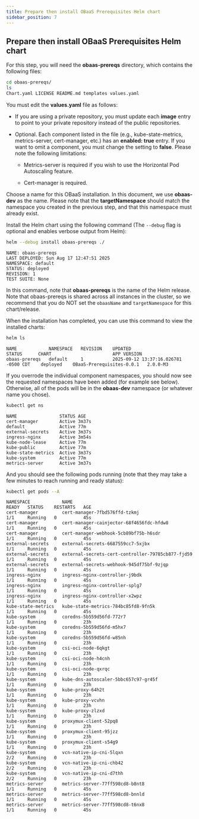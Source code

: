 ```yaml
---
title: Prepare then install OBaaS Prerequisites Helm chart
sidebar_position: 7
---
```

## Prepare then install OBaaS Prerequisites Helm chart

For this step, you will need the **obaas-prereqs** directory, which contains the following files:

```bash
cd obaas-prereqs/
ls
Chart.yaml LICENSE README.md templates values.yaml
```

You must edit the **values.yaml** file as follows:

- If you are using a private repository, you must update each
    **image** entry to point to your private repository instead of the
    public repositories.

- Optional. Each component listed in the file (e.g.,
    kube-state-metrics, metrics-server, cert-manager, etc.) has an
    **enabled: true** entry. If you want to omit a component, you must
    change the setting to **false**. Please note the following
    limitations:

  - Metrics-server is required if you wish to use the Horizontal Pod
        Autoscaling feature.

  - Cert-manager is required.

Choose a name for this OBaaS installation. In this document, we use **obaas-dev** as the name. Please note that the **targetNamespace** should match the namespace you created in the previous step, and that this namespace must already exist.

Install the Helm chart using the following command (The `--debug` flag is optional and enables verbose output from Helm):

```bash
helm --debug install obaas-prereqs ./
```

```log
NAME: obaas-prereqs
LAST DEPLOYED: Sun Aug 17 12:47:51 2025
NAMESPACE: default
STATUS: deployed
REVISION: 1
TEST SUITE: None
```

In this command, note that **obaas-prereqs** is the name of the Helm release.  Note that obaas-prereqs is shared across all instances in the cluster, so we recommend that you do NOT set the `obaasName` and `targetNamespace` for this chart/release.

When the installation has completed, you can use this command to view the installed charts:

```bash
helm ls
```

```text
NAME         	NAMESPACE	REVISION	UPDATED                             	STATUS  	CHART                    	APP VERSION
obaas-prereqs	default  	1       	2025-09-12 13:37:16.026781 -0500 CDT	deployed	OBaaS-Prerequisites-0.0.1	2.0.0-M3  
```

If you overrode the individual component namespaces, you should now see the requested namespaces have been added (for example see below). Otherwise, all of the pods will be in the **obaas-dev** namespace (or whatever name you chose).

```bash
kubectl get ns
```

```log
NAME                STATUS AGE
cert-manager        Active 3m37s
default             Active 77m
external-secrets    Active 3m37s
ingress-nginx       Active 3m54s
kube-node-lease     Active 77m
kube-public         Active 77m
kube-state-metrics  Active 3m37s
kube-system         Active 77m
metrics-server      Active 3m37s
```

And you should see the following pods running (note that they may take a few minutes to reach running and ready status):

```bash
kubectl get pods --A
```

```text
NAMESPACE            NAME                                                READY   STATUS    RESTARTS   AGE
cert-manager         cert-manager-7fbd576ffd-tzkmj                       1/1     Running   0          45s
cert-manager         cert-manager-cainjector-68f4656fdc-hfdw8            1/1     Running   0          45s
cert-manager         cert-manager-webhook-5cb89bf75b-h6sdr               1/1     Running   0          45s
external-secrets     external-secrets-6687559cc7-5xjbx                   1/1     Running   0          45s
external-secrets     external-secrets-cert-controller-79785cb877-fjd59   1/1     Running   0          45s
external-secrets     external-secrets-webhook-945df75bf-9zjqp            1/1     Running   0          45s
ingress-nginx        ingress-nginx-controller-j9bdk                      1/1     Running   0          45s
ingress-nginx        ingress-nginx-controller-splg7                      1/1     Running   0          45s
ingress-nginx        ingress-nginx-controller-x2wpz                      1/1     Running   0          45s
kube-state-metrics   kube-state-metrics-784bc85fd8-9fn5k                 1/1     Running   0          45s
kube-system          coredns-5b559d56fd-772r7                            1/1     Running   0          23h
kube-system          coredns-5b559d56fd-m5hx7                            1/1     Running   0          23h
kube-system          coredns-5b559d56fd-w85nh                            1/1     Running   0          23h
kube-system          csi-oci-node-6qkgt                                  1/1     Running   0          23h
kube-system          csi-oci-node-h4cnh                                  1/1     Running   0          23h
kube-system          csi-oci-node-qxrqc                                  1/1     Running   0          23h
kube-system          kube-dns-autoscaler-5bbc657c97-gr45f                1/1     Running   0          23h
kube-system          kube-proxy-64h2t                                    1/1     Running   0          23h
kube-system          kube-proxy-vcvhn                                    1/1     Running   0          23h
kube-system          kube-proxy-zlzxd                                    1/1     Running   0          23h
kube-system          proxymux-client-52pq8                               1/1     Running   0          23h
kube-system          proxymux-client-95jzz                               1/1     Running   0          23h
kube-system          proxymux-client-s54g9                               1/1     Running   0          23h
kube-system          vcn-native-ip-cni-5lqxn                             2/2     Running   0          23h
kube-system          vcn-native-ip-cni-chb42                             2/2     Running   0          23h
kube-system          vcn-native-ip-cni-d7thh                             2/2     Running   0          23h
metrics-server       metrics-server-77ff598cd8-b8nt8                     1/1     Running   0          45s
metrics-server       metrics-server-77ff598cd8-bnnld                     1/1     Running   0          45s
metrics-server       metrics-server-77ff598cd8-t6nx8                     1/1     Running   0          45s
```
